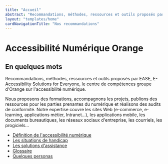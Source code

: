```yaml
---
title: "Accueil"
abstract: "Recommandations, méthodes, ressources et outils proposés par le centre de compétences groupe d'Orange sur l'accessibilité numérique"
layout: "templates/home"
cardNavigationTitle: "Nos recommandations"
---
```


# Accessibilité Numérique Orange

## En quelques mots

Recommandations, méthodes, ressources et outils proposés par <span lang="en">EASE</span>, <span lang="en">E-Accessibility Solutions for Everyone</span>, le centre de compétences groupe d'Orange sur l'accessibilité numérique.

Nous proposons des formations, accompagnons les projets, publions des ressources pour les parties prenantes du numérique et réalisons des audits de conformité.
Notre expertise couvre les sites Web (e-commerce, e-learning, applications métier, Intranet...), les applications mobile, les documents bureautiques, les réseaux sociaux d'entreprise, les courriels, les progiciels...

<ul class="list-inline">
  <li class="list-inline-item pb-2">
    <a href="definition-accessibilite-numerique" class="btn btn-secondary btn-sm">Définition de l'accessibilité numérique</a>
  </li>
  <li class="list-inline-item pb-2">
    <a href="les-situations-de-handicap" class="btn btn-secondary btn-sm">Les situations de handicap</a>
  </li>
  <li class="list-inline-item pb-2">
    <a href="solutions-assistance" class="btn btn-secondary btn-sm">Les solutions d'assistance</a>
  </li>
  <li class="list-inline-item pb-2">
    <a href="glossaire" class="btn btn-secondary btn-sm">Glossaire</a>
  </li>
  <li class="list-inline-item pb-2">
    <a href="personna/" class="btn btn-secondary btn-sm">Quelques personas</a>
  </li>
</ul>
